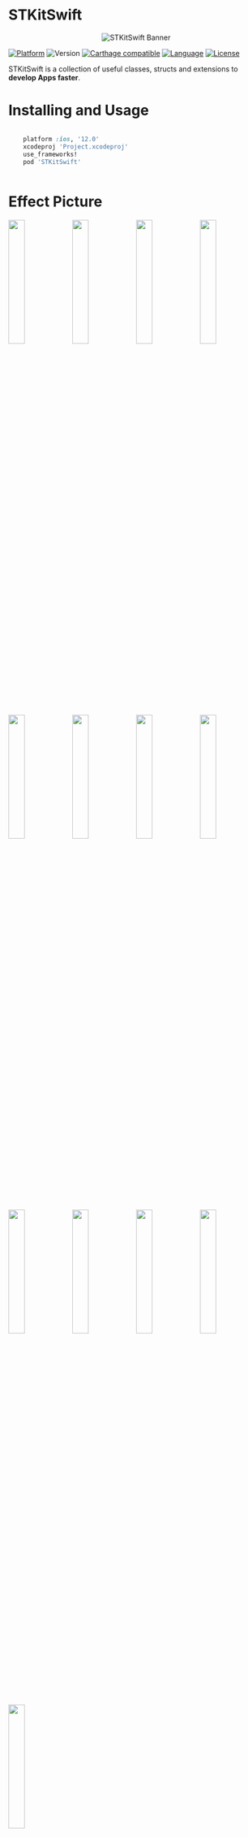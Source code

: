 # STKitSwift

<p align="center">
<img src="Resources/Banner.png" alt="STKitSwift Banner">
</p>

[![Platform](https://img.shields.io/cocoapods/p/STKitSwift.svg?style=flat)](https://github.com/STShenZhaoliang/STKitSwift)
![Version](https://img.shields.io/cocoapods/v/STKitSwift.svg?style=flat)
[![Carthage compatible](https://img.shields.io/badge/Carthage-compatible-4BC51D.svg?style=flat)](https://github.com/Carthage/Carthage)
[![Language](https://img.shields.io/badge/language-Swift%205.0-orange.svg)](https://swift.org/)
[![License](https://img.shields.io/badge/license-MIT-lightgrey.svg)](https://github.com/STShenZhaoliang/STKitSwift/blob/master/LICENSE)


STKitSwift is a collection of useful classes, structs and extensions to **develop Apps faster**.

Installing and Usage
====================

```ruby

    platform :ios, '12.0'
    xcodeproj 'Project.xcodeproj'
    use_frameworks!
    pod 'STKitSwift'
    
```

Effect Picture
====================
<img src="Resources/STAlertView01.png" width="25%" height="25%"><img src="Resources/STAlertView02.png" width="25%" height="25%"><img src="Resources/STGradientButton01.png" width="25%" height="25%"><img src="Resources/STGradientView01.png" width="25%" height="25%"><img src="Resources/STHUD01.png" width="25%" height="25%"><img src="Resources/STHUD02.png" width="25%" height="25%"><img src="Resources/STMoveButton01.png" width="25%" height="25%"><img src="Resources/STPhoneTextField01.png" width="25%" height="25%"><img src="Resources/STProgressView01.png" width="25%" height="25%"><img src="Resources/STSegmentedControl01.png" width="25%" height="25%"><img src="Resources/STTimerButton01.png" width="25%" height="25%"><img src="Resources/STAreaPickerView01.png" width="25%" height="25%"><img src="Resources/STDatePickerView01.png" width="25%" height="25%">


Changelog
====================

## 1.1


| 名称 | 功能描述 | 状态 |
| --- | --- | --- |
| [STAlertView](#STAlertView) | UIAlertController在alert风格下的封装 | 新增 |
| [STGradientButton](#STGradientButton) | 支持渐变色功能的按钮 | 新增 |
| [STGradientView](#STGradientView) | IB支持渐变色、阴影功能的视图 | 新增 |
| [STHUD](#STHUD) | 弱提示框 | 新增 |
| [STMoveButton](#STMoveButton) | 可移动按钮 | 新增 |
| [STPhoneTextField](#STPhoneTextField) | 指定文本显示样式与文本正则的手机号输入框 | 新增 |
| [STProgressView](#STProgressView) | 支持渐变色功能的进度框 | 新增 |
| [STSegmentedControl](#STSegmentedControl) | 根据内容偏移的分段选择器 | 新增 |


## 1.2

| 名称 | 功能描述 | 状态 |
| --- | --- | --- |
| [STTimerButton](#STTimerButton) | 支持计时与倒计时的按钮 | 新增 |
| [STAreaPickerView](#STAreaPickerView) | 省市区选择器 | 新增 |
| [STDatePickerView](#STDatePickerView) | 年月日选择器 | 新增 |

## STAlertView

### Installing

```ruby
pod 'STKitSwift/STAlertView'
```

### Example

```swift
let title = "Flutter 与 iOS 原生 WebView 对比"
STAlertView.show(title: title, message: nil, cancelTitle: "取消", otherTitle: "确定") { (item) in
    print(item)
}
```

## STGradientButton

### Installing

``` ruby
pod 'STKitSwift/STGradientButton'
```

### Example

```swift
    private lazy var gradientButton: STGradientButton = {
        let gradientButton = STGradientButton()
        gradientButton.startColor = UIColor.init(red: 255.0/255, green: 76.0/255, blue: 21.0/255, alpha: 1)
        gradientButton.endColor =  UIColor.init(red: 255.0/255, green: 156.0/255, blue: 121.0/255, alpha: 1)
        gradientButton.setTitle("使用layer", for: .normal)
        gradientButton.layer.cornerRadius = 22
        gradientButton.layer.masksToBounds = true
        view.addSubview(gradientButton)
        return gradientButton
    }()
```

## STGradientView

### Installing and Usage

```
pod 'STKitSwift/STGradientView'
```

## STHUD

### Installing and Usage

```
pod 'STKitSwift/STHUD'
```

### Example

```swift
STHUD.show("Hello World")
```

## STMoveButton

### Installing and Usage

```
pod 'STKitSwift/STMoveButton'
```

### Example

```swift
private lazy var moveButton: STMoveButton = {
    let moveButton = STMoveButton()
    moveButton.setImage(UIImage.init(named: "icon_wheel"), for: .normal)
    view.addSubview(moveButton)
    return moveButton
    }()
```

## STPhoneTextField

### Installing and Usage

```
pod 'STKitSwift/STPhoneTextField'
```

### Example

```swift
let tf3 = STPhoneTextField()
tf3.config.defaultConfig = STPhoneFormat.init(defaultPhoneFormat: "(####) #######")
tf3.prefix = "+86 "
tf3.placeholder = "format:+86 (####) #######"
```

## STProgressView

### Installing and Usage

```
pod 'STKitSwift/STProgressView'
```

## STSegmentedControl

### Installing and Usage

```
pod 'STKitSwift/STSegmentedControl'

```

### Example

```swift
let titles = ["关注", "推荐", "国际", "娱乐", "视频", "科技", "军事", "设计", "体育", "读书"]
let segmentedControl = STSegmentedControl()
segmentedControl.titles = titles
segmentedControl.selectBlock = { (item) in
            print(item)
        }
segmentedControl.currentIndex = 3
```

## STTimerButton

### Installing and Usage

```
pod 'STKitSwift/STTimerButton'

```

### Example

```swift
buttonCode.startCountDown(duration: 10) { (button, type, time)  in
print("button = \(button) type = \(type) time = \(time)")
    switch type {
    case .start:
        button.isEnabled = false
        button.setTitle(time.description + "s", for: .normal)
        button.backgroundColor = .gray
    case .ongoing:
        button.isEnabled = false
        button.setTitle(time.description + "s", for: .normal)
        button.backgroundColor = .gray
    case .finish:
        button.isEnabled = true
        button.setTitle("重新发送", for: .normal)
        button.backgroundColor = .red
    default:
        button.isEnabled = true
    }
}
```
## STAreaPickerView

### Installing and Usage

```
pod 'STKitSwift/STAreaPickerView'

```

### Example

```swift
STAreaPickerView.show(inView: view) { [weak self](provinceName, provinceCode, cityName, cityCode, areaName, areaCode) in

}
```

## STDatePickerView

### Installing and Usage

```
pod 'STKitSwift/STDatePickerView'

```

### Example

```swift
STDatePickerView.show(minimumDateStr: "1900-01-01",
                              maximumDateStr: "3000-01-01",
                              currentDateStr: "2019-06-04")
        { (year, month, day)in
            print("year = \(year)  month = \(month)  day = \(day)")
        }
```
